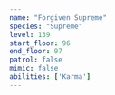 ```yaml
---
name: "Forgiven Supreme"
species: "Supreme"
level: 139
start_floor: 96
end_floor: 97
patrol: false
mimic: false
abilities: ['Karma']
---
```


